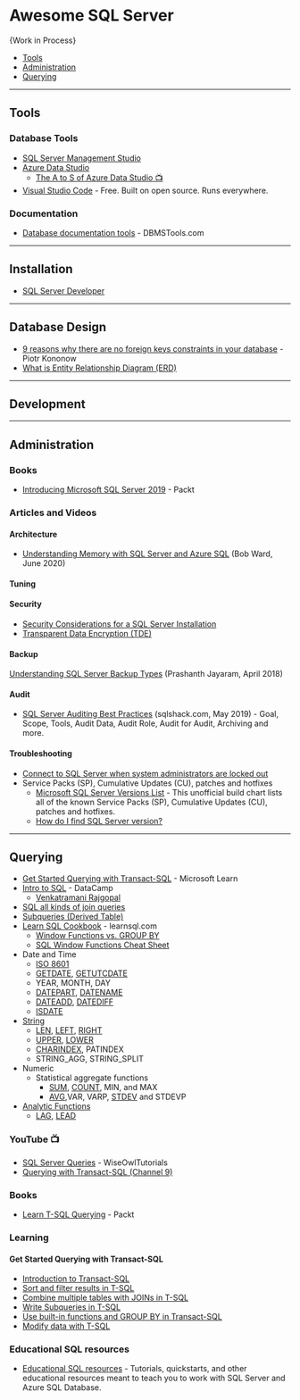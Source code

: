 # Awesome SQL Server

{Work in Process}

* [Tools](#tools)
* [Administration](#administration)
* [Querying](#querying)


-----
## Tools

### Database Tools
* [SQL Server Management Studio](https://docs.microsoft.com/en-us/sql/ssms/download-sql-server-management-studio-ssms)
* [Azure Data Studio](https://docs.microsoft.com/en-us/sql/azure-data-studio/what-is)
    * [The A to S of Azure Data Studio :tv:](https://www.youtube.com/watch?v=F0bIBFuH93c) 
* [Visual Studio Code](https://code.visualstudio.com/) - Free. Built on open source. Runs everywhere.

### Documentation
* [Database documentation tools](https://dbmstools.com/categories/database-documentation-tools/sqlserver?commercial=Free) - DBMSTools.com

-----
## Installation
* [SQL Server Developer](https://www.microsoft.com/en-us/sql-server/sql-server-downloads)


-----

## Database Design
* [9 reasons why there are no foreign keys constraints in your database](https://dataedo.com/blog/why-there-are-no-foreign-keys-in-your-database-referential-integrity-checks) - Piotr Kononow
* [What is Entity Relationship Diagram (ERD)](https://www.visual-paradigm.com/guide/data-modeling/what-is-entity-relationship-diagram/)

-----
## Development

-----
## Administration


### Books
* [Introducing Microsoft SQL Server 2019](https://clouddamcdnprodep.azureedge.net/gdc/gdcJivzXl/original) - Packt

### Articles and Videos
#### Architecture
* [Understanding Memory with SQL Server and Azure SQL](https://www.youtube.com/watch?v=CRAx73LiXTc) (Bob Ward, June 2020)


#### Tuning


#### Security
* [Security Considerations for a SQL Server Installation](https://docs.microsoft.com/en-us/sql/sql-server/install/security-considerations-for-a-sql-server-installation)
* [Transparent Data Encryption (TDE)](https://www.red-gate.com/simple-talk/sql/sql-development/encrypting-sql-server-transparent-data-encryption-tde/) 

#### Backup
[Understanding SQL Server Backup Types](https://www.sqlshack.com/understanding-sql-server-backup-types/) (Prashanth Jayaram, April 2018)

#### Audit
* [SQL Server Auditing Best Practices](https://www.sqlshack.com/sql-server-auditing-best-practices/) (sqlshack.com, May 2019) - Goal, Scope, Tools, Audit Data, Audit Role, Audit for Audit, Archiving and more.


#### Troubleshooting
* [Connect to SQL Server when system administrators are locked out](https://docs.microsoft.com/en-us/sql/database-engine/configure-windows/connect-to-sql-server-when-system-administrators-are-locked-out)
* Service Packs (SP), Cumulative Updates (CU), patches and hotfixes
  - [Microsoft SQL Server Versions List](https://sqlserverbuilds.blogspot.com/) - This unofficial build chart lists all of the known Service Packs (SP), Cumulative Updates (CU), patches and hotfixes.
  - [How do I find SQL Server version?](https://sqlserverbuilds.blogspot.com/2019/01/how-do-i-find-sql-server-version.html)

-----

## Querying
* [Get Started Querying with Transact-SQL](https://docs.microsoft.com/en-us/learn/paths/get-started-querying-with-transact-sql/) - Microsoft Learn
* [Intro to SQL](https://github.com/datacamp/courses-introduction-to-sql) - DataCamp
  - [Venkatramani Rajgopal](https://venkat-rajgopal.github.io/Essential-SQL/)
* [SQL all kinds of join queries](https://huklee.github.io/2017/01/28/021.SQL-all-kinds-of-join-queries/)
* [Subqueries (Derived Table)](https://docs.microsoft.com/en-us/sql/relational-databases/performance/subqueries)
* [Learn SQL Cookbook](https://learnsql.com/cookbook/) - learnsql.com
  - [Window Functions vs. GROUP BY](https://learnsql.com/blog/sql-window-functions-vs-group-by/)
  - [SQL Window Functions Cheat Sheet](https://learnsql.com/blog/sql-window-functions-cheat-sheet/) 
* Date and Time
  - [ISO 8601](https://en.wikipedia.org/wiki/ISO_8601) 
  - [GETDATE](https://docs.microsoft.com/en-us/sql/t-sql/functions/getdate-transact-sql), [GETUTCDATE](https://docs.microsoft.com/en-us/sql/t-sql/functions/getutcdate-transact-sql)
  - YEAR, MONTH, DAY
  - [DATEPART](https://docs.microsoft.com/en-us/sql/t-sql/functions/datepart-transact-sql), [DATENAME](https://docs.microsoft.com/en-us/sql/t-sql/functions/datename-transact-sql)
  - [DATEADD](https://docs.microsoft.com/en-us/sql/t-sql/functions/dateadd-transact-sql), [DATEDIFF](https://docs.microsoft.com/en-us/sql/t-sql/functions/datediff-transact-sql)
  - [ISDATE](https://docs.microsoft.com/en-us/sql/t-sql/functions/isdate-transact-sql)
* [String](https://docs.microsoft.com/en-us/sql/t-sql/functions/string-functions-transact-sql)
  - [LEN](https://docs.microsoft.com/en-us/sql/t-sql/functions/len-transact-sql), [LEFT](https://docs.microsoft.com/en-us/sql/t-sql/functions/left-transact-sql), [RIGHT](https://docs.microsoft.com/en-us/sql/t-sql/functions/right-transact-sql)
  - [UPPER](https://docs.microsoft.com/en-us/sql/t-sql/functions/upper-transact-sql), [LOWER](https://docs.microsoft.com/en-us/sql/t-sql/functions/lower-transact-sql)
  - [CHARINDEX](https://docs.microsoft.com/en-us/sql/t-sql/functions/charindex-transact-sql), PATINDEX
  - STRING_AGG, STRING_SPLIT
* Numeric
  - Statistical aggregate functions
    - [SUM](https://docs.microsoft.com/en-us/sql/t-sql/functions/sum-transact-sql), [COUNT](https://docs.microsoft.com/en-us/sql/t-sql/functions/count-transact-sql), MIN, and MAX
    - [AVG](https://docs.microsoft.com/en-us/sql/t-sql/functions/avg-transact-sql),VAR, VARP, [STDEV](https://docs.microsoft.com/en-us/sql/t-sql/functions/stdev-transact-sql) and STDEVP
* [Analytic Functions](https://docs.microsoft.com/en-us/sql/t-sql/functions/analytic-functions-transact-sql)
  - [LAG](https://docs.microsoft.com/en-us/sql/t-sql/functions/lag-transact-sql), [LEAD](https://docs.microsoft.com/en-us/sql/t-sql/functions/lead-transact-sql)
### YouTube :tv:
* [SQL Server Queries](https://www.youtube.com/watch?v=2-1XQHAgDsM&list=PL6EDEB03D20332309) - WiseOwlTutorials
* [Querying with Transact-SQL (Channel 9)](https://channel9.msdn.com/Series/Querying-with-Transact-SQL)
### Books
* [Learn T-SQL Querying](https://www.packtpub.com/free-ebook/learn-t-sql-querying/9781789348811) - Packt
### Learning
#### Get Started Querying with Transact-SQL
* [Introduction to Transact-SQL](https://docs.microsoft.com/en-us/learn/modules/introduction-to-transact-sql/)
* [Sort and filter results in T-SQL](https://docs.microsoft.com/en-us/learn/modules/sort-filter-queries/)
* [Combine multiple tables with JOINs in T-SQL](https://docs.microsoft.com/en-us/learn/modules/query-multiple-tables-with-joins/)
* [Write Subqueries in T-SQL](https://docs.microsoft.com/en-us/learn/paths/get-started-querying-with-transact-sql/)
* [Use built-in functions and GROUP BY in Transact-SQL](https://docs.microsoft.com/en-us/learn/modules/use-built-functions-transact-sql/)
* [Modify data with T-SQL](https://docs.microsoft.com/en-us/learn/modules/modify-data-with-transact-sql/)

### Educational SQL resources
* [Educational SQL resources](https://docs.microsoft.com/en-us/sql/sql-server/educational-sql-resources) - Tutorials, quickstarts, and other educational resources meant to teach you to work with SQL Server and Azure SQL Database.
